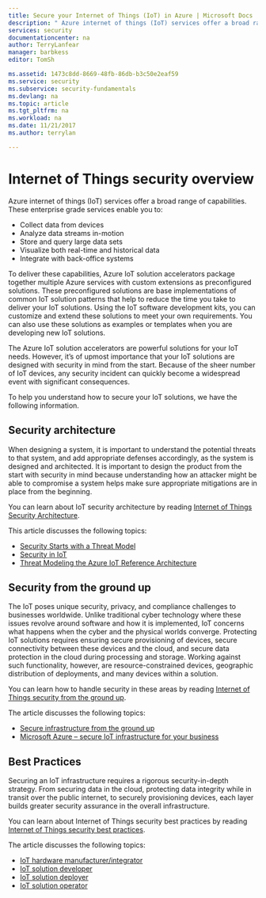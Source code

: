 ```yaml
---
title: Secure your Internet of Things (IoT) in Azure | Microsoft Docs
description: " Azure internet of things (IoT) services offer a broad range of capabilities. This article helps you understand how to secure your IoT solutions in Azure. "
services: security
documentationcenter: na
author: TerryLanfear
manager: barbkess
editor: TomSh

ms.assetid: 1473c8dd-8669-48fb-86db-b3c50e2eaf59
ms.service: security
ms.subservice: security-fundamentals
ms.devlang: na
ms.topic: article
ms.tgt_pltfrm: na
ms.workload: na
ms.date: 11/21/2017
ms.author: terrylan

---
```

# Internet of Things security overview
Azure internet of things (IoT) services offer a broad range of capabilities. These enterprise grade services enable you to:

* Collect data from devices
* Analyze data streams in-motion
* Store and query large data sets
* Visualize both real-time and historical data
* Integrate with back-office systems

To deliver these capabilities, Azure IoT solution accelerators package together multiple Azure services with custom extensions as preconfigured solutions. These preconfigured solutions are base implementations of common IoT solution patterns that help to reduce the time you take to deliver your IoT solutions. Using the IoT software development kits, you can customize and extend these solutions to meet your own requirements. You can also use these solutions as examples or templates when you are developing new IoT solutions.

The Azure IoT solution accelerators are powerful solutions for your IoT needs. However, it’s of upmost importance that your IoT solutions are designed with security in mind from the start. Because of the sheer number of IoT devices, any security incident can quickly become a widespread event with significant consequences.

To help you understand how to secure your IoT solutions, we have the following information.

## Security architecture
When designing a system, it is important to understand the potential threats to that system, and add appropriate defenses accordingly, as the system is designed and architected. It is important to design the product from the start with security in mind because understanding how an attacker might be able to compromise a system helps make sure appropriate mitigations are in place from the beginning.

You can learn about IoT security architecture by reading [Internet of Things Security Architecture](/azure/iot-fundamentals/iot-security-architecture).

This article discusses the following topics:

* [Security Starts with a Threat Model](/azure/iot-fundamentals/iot-security-architecture#security-starts-with-a-threat-model)
* [Security in IoT](/azure/iot-fundamentals/iot-security-architecture#security-in-iot)
* [Threat Modeling the Azure IoT Reference Architecture](/azure/iot-fundamentals/iot-security-architecture)

## Security from the ground up
The IoT poses unique security, privacy, and compliance challenges to businesses worldwide. Unlike traditional cyber technology where these issues revolve around software and how it is implemented, IoT concerns what happens when the cyber and the physical worlds converge. Protecting IoT solutions requires ensuring secure provisioning of devices, secure connectivity between these devices and the cloud, and secure data protection in the cloud during processing and storage. Working against such functionality, however, are resource-constrained devices, geographic distribution of deployments, and many devices within a solution.

You can learn how to handle security in these areas by reading [Internet of Things security from the ground up](/azure/iot-fundamentals/iot-security-ground-up).

The article discusses the following topics:

* [Secure infrastructure from the ground up](/azure/iot-fundamentals/iot-security-ground-up#secure-infrastructure-from-the-ground-up)
* [Microsoft Azure – secure IoT infrastructure for your business](/azure/iot-fundamentals/iot-security-ground-up#microsoft-azure---secure-iot-infrastructure-for-your-business)

## Best Practices
Securing an IoT infrastructure requires a rigorous security-in-depth strategy. From securing data in the cloud, protecting data integrity while in transit over the public internet, to securely provisioning devices, each layer builds greater security assurance in the overall infrastructure.

You can learn about Internet of Things security best practices by reading [Internet of Things security best practices](/azure/iot-fundamentals/iot-security-best-practices).

The article discusses the following topics:

* [IoT hardware manufacturer/integrator](/azure/iot-fundamentals/iot-security-best-practices#iot-hardware-manufacturerintegrator)
* [IoT solution developer](/azure/iot-fundamentals/iot-security-best-practices#iot-solution-developer)
* [IoT solution deployer](/azure/iot-fundamentals/iot-security-best-practices#iot-solution-deployer)
* [IoT solution operator](/azure/iot-fundamentals/iot-security-best-practices#iot-solution-operator)
